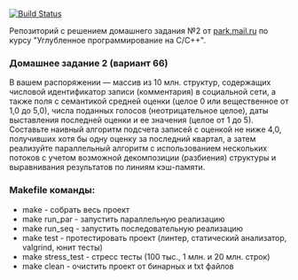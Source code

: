 [![Build Status](https://travis-ci.org/KoroLion/tp_deep_c_dev_hw2.svg?branch=master)](https://travis-ci.org/KoroLion/tp_deep_c_dev_hw2)

Репозиторий с решением домашнего задания №2 от [park.mail.ru]() по курсу "Углубленное программирование на C/C++".

### Домашнее задание 2 (вариант 66)

В вашем распоряжении — массив из 10 млн. структур, содержащих числовой идентификатор записи (комментария) в социальной сети, а также поля с семантикой средней оценки (целое 0 или вещественное от 1,0 до 5,0), числа поданных голосов (неотрицательное целое), даты выставления последней оценки и ее значения (целое от 1 до 5). Составьте наивный алгоритм подсчета записей с оценкой не ниже 4,0, получивших хотя бы одну оценку за последний квартал, а затем реализуйте параллельный алгоритм с использованием нескольких потоков с учетом возможной декомпозиции (разбиения) структуры и выравнивания результатов по линиям кэш-памяти.

### Makefile команды:
* make - собрать весь проект
* make run_par - запустить параллельную реализацию
* make run_seq - запустить последовательную реализацию
* make test - протестировать проект (линтер, статический анализатор, valgrind, юнит тесты)
* make stress_test - стресс тесты (100 тыс., 1 млн. и 20 млн. строк)
* make clean - очистить проект от бинарных и txt файлов
